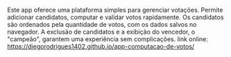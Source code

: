 Este app oferece uma plataforma simples para gerenciar votações. Permite adicionar candidatos, computar e validar votos rapidamente. Os candidatos são ordenados pela quantidade de votos, com os dados salvos no navegador. A exclusão de candidatos e a exibição do vencedor, o "campeão", garantem uma experiência sem complicações.
link online: https://diegorodrigues1402.github.io/app-computacao-de-votos/
